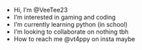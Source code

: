 - Hi, I’m @VeeTee23
- I’m interested in gaming and coding 
- I’m currently learning python (in school)
- I’m looking to collaborate on nothing tbh 
- How to reach me @vt4ppy on insta maybe 

<!---
VeeTee23/VeeTee23 is a ✨ special ✨ repository because its `README.md` (this file) appears on your GitHub profile.
You can click the Preview link to take a look at your changes.
--->
